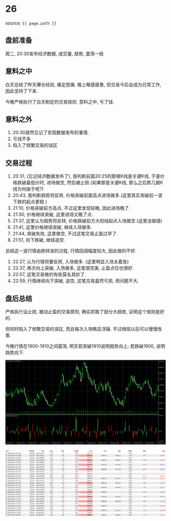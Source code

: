 # 26

source: `{{ page.path }}`

## 盘前准备

周二, 20:30发布经济数据, 成交量, 趋势, 震荡一般

## 意料之中

白天总结了昨天爆仓经验, 痛定思痛. 晚上略感疲惫, 但交易今后会成为日常工作, 因此坚持了下来.

今晚严格执行了白天制定的交易规则. 意料之中, 亏了钱.

## 意料之外

1. 20:30居然忘记了宏观数据发布的事情.
2. 亏钱不多
3. 陷入了频繁交易的误区

## 交易过程

1. 20:31, (忘记经济数据发布了), 我判断前面20:25的那根K线是关键K线, 于是价格跌破最低价时, 进场做空, 然后被止损.(如果那是关键K线, 那么之后那几跟K线为何由于呢?)
2. 20:43, 我判断趋势将反转, 价格突破前面高点进场做多.(这里其实突破前一波下跌的起点更稳.)
3. 21:10, 价格突破前方高点, 不过这里发现较晚, 因此进场晚了.
4. 21:30, 价格继续突破, 这里进场又晚了点.
5. 21:37, 这里认为趋势将反转, 价格跌破前方大阳线起点入场做空.(这里没做错)
6. 21:41, 这里价格继续突破, 继续入场做多.
7. 21:44, 突破失败, 这里做空, 不过这笔交易止盈过早了.
8. 21:51, 向下跌破, 继续追空.

总结这一波行情由跌转涨的过程, 行情回调幅度较大, 因此做的不好.

1. 22:27, 认为行情将要反转, 入场做多. (这里明显入场太着急)
2. 22:37, 再次向上突破, 入场做多, 这笔很完美, 止盈点位也很好.
3. 22:57, 这笔交易做的有些莫名其妙了.
4. 22:59, 行情继续向下突破, 追空, 这笔交易虽然亏损, 但问题不大.

## 盘后总结

严格执行设止损, 被动止盈的交易原则, 确实抓取了部分大趋势, 证明这个规则是好的. 

但同时陷入了频繁交易的误区, 而且每次入场略显浮躁. 不过相信以后可以慢慢改善.

今晚行情在1900-1910之间震荡, 明天若突破1910说明趋势向上; 若跌破1900, 说明趋势向下.

![](../../../assets/images/QuotationRecord/20220426_1.png)

![](../../../assets/images/QuotationRecord/20220426_2.png)